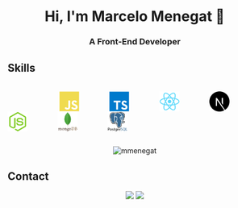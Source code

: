 <h1 align="center">Hi, I'm Marcelo Menegat 👋</h1>
<h3 align="center">A Front-End Developer</h3>
<!--p align="left"> <img src="https://komarev.com/ghpvc/?username=mmenegat" alt="mmenegat" /> </p-->

 ## Skills
<div style="display: inline_block"><br>  
 &nbsp;&nbsp;&nbsp;&nbsp;&nbsp;&nbsp;&nbsp;&nbsp;&nbsp;&nbsp;&nbsp;
 &nbsp;&nbsp;&nbsp;&nbsp;&nbsp;&nbsp;&nbsp;&nbsp;&nbsp;&nbsp;&nbsp;&nbsp;&nbsp;
  <img height="40" align="center" alt="Menegat-Js" height="30" width="40" src="https://raw.githubusercontent.com/devicons/devicon/master/icons/javascript/javascript-plain.svg">
 &nbsp;&nbsp;&nbsp;&nbsp;&nbsp;&nbsp;&nbsp;&nbsp;&nbsp;&nbsp;&nbsp;&nbsp;&nbsp;
  <img height="40" align="center" alt="Menegat-Js" height="30" width="40" src="https://raw.githubusercontent.com/devicons/devicon/master/icons/typescript/typescript-plain.svg">
 &nbsp;&nbsp;&nbsp;&nbsp;&nbsp;&nbsp;&nbsp;&nbsp;&nbsp;&nbsp;&nbsp;&nbsp;&nbsp;
  <img height="40" align="center" alt="Menegat-React" height="30" width="40" src="https://raw.githubusercontent.com/devicons/devicon/master/icons/react/react-original.svg">
 &nbsp;&nbsp;&nbsp;&nbsp;&nbsp;&nbsp;&nbsp;&nbsp;&nbsp;&nbsp;&nbsp;&nbsp;&nbsp;
  <img height="40" align="center" alt="Menegat-NextJs" height="30" width="40" src="https://raw.githubusercontent.com/devicons/devicon/master/icons/nextjs/nextjs-original.svg">
 &nbsp;&nbsp;&nbsp;&nbsp;&nbsp;&nbsp;&nbsp;&nbsp;&nbsp;&nbsp;&nbsp;&nbsp;&nbsp;
  <img height="40" align="center" alt="Menegat-NodeJs" height="30" width="40" src="https://raw.githubusercontent.com/devicons/devicon/master/icons/nodejs/nodejs-original.svg">
 &nbsp;&nbsp;&nbsp;&nbsp;&nbsp;&nbsp;&nbsp;&nbsp;&nbsp;&nbsp;&nbsp;&nbsp;&nbsp;
  <img height="40" align="center" alt="Menegat-MongoDb" height="30" width="40" src="https://raw.githubusercontent.com/devicons/devicon/master/icons/mongodb/mongodb-original-wordmark.svg">
 &nbsp;&nbsp;&nbsp;&nbsp;&nbsp;&nbsp;&nbsp;&nbsp;&nbsp;&nbsp;&nbsp;&nbsp;&nbsp;
  <img height="40" align="center" alt="Menegat-Postgresql" height="30" width="40" src="https://raw.githubusercontent.com/devicons/devicon/master/icons/postgresql/postgresql-original-wordmark.svg">
    
</div>

##

<p align="center">
<img src="https://github-readme-stats.vercel.app/api?username=marcelomenegat&show_icons=true" alt="mmenegat"/> 
</p>

##

<!-- 
![Snake animation](https://github.com/marcelomenegat/marcelomenegat/blob/output/github-contribution-grid-snake-dark.svg)
-->

## Contact

<div> 
    <p align="center">
        <a href="https://www.linkedin.com/in/marcelo-menegat" target="_blank"><img src="https://img.shields.io/badge/-LinkedIn-%230077B5?style=for-the-badge&logo=linkedin&logoColor=white" target="_blank"></a>
        <a href = "mailto: menegat.marcelo@gmail.com"><img src="https://img.shields.io/badge/-Gmail-%23333?style=for-the-badge&logo=gmail&logoColor=white" target="_blank"></a>
        <!--a href="https://twitter.com/" target="_blank"><img src="https://img.shields.io/badge/-Twitter-%23EA4335?style=for-the-badge&logo=youtube&logoColor=white" target="_blank"></a>
        <a href="https://instagram.com/" target="_blank"><img src="https://img.shields.io/badge/-Instagram-%23E4405F?style=for-the-badge&logo=instagram&logoColor=white" target="_blank"></a-->
        </br>  
    </p> 
</div>

